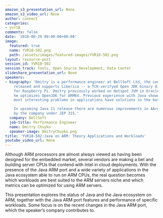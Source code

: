 ```yaml
---
amazon_s3_presentation_url: None
amazon_s3_video_url: None
author: connect
categories:
- yvr18
comments: false
date: '2018-08-29 09:00:00+00:00'
image:
  featured: true
  name: YVR18-502.png
  path: /assets/images/featured-images/YVR18-502.png
layout: resource-post
session_id: YVR18-502
session_track: Tools, Open Source Development, Data Center
slideshare_presentation_url: None
speakers:
- biography: 'Dmitry is a performance engineer at BellSoft Ltd, the company which
    released and supports Liberica -- a TCK-verifyed Open JDK binary distribution
    for Raspberry Pi. Dmitry previously worked on Hotspot JVM in Oracle. Currently,
    he optimizes OpenJDK for ARM64. Previous experience with Java showed that the
    most interesting problems in applications have solutions in the base platform.

    In upcoming Java 11 release there are numerous improvements in AArch64 port implemented
    by the company under JEP 315.'
  company: BellSoft
  job-title: Performance Engineer
  name: Dmitry Chuyko
  speaker-image: DmitryChuyko.png
title: 'YVR18-502:Java on ARM: Theory Applications and Workloads'
youtube_video_url: None
---
```


Although ARM processors are almost always viewed as having been designed for the embedded market, several vendors are making a bet and building server CPUs that contend with Intel in cloud deployments. With the presence of the Java ARM port and a wide variety of applications in the Java ecosystem able to run on ARM CPUs, the real question becomes which workloads are best suited to the ARM servers niche and which metrics can be optimized for using ARM servers.

This presentation explores the status of Java and the Java ecosystem on ARM, together with the Java ARM port features and performance of specific workloads. Some focus is on the recent changes in the Java ARM port, which the speaker’s company contributes to.